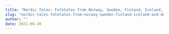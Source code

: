 ```yaml
---
title: "Nordic Tales: Folktales from Norway, Sweden, Finland, Iceland, and Denmark"
slug: "nordic-tales-folktales-from-norway-sweden-finland-iceland-and-denmark"
author: ""
date: 2021-06-20
---
```


